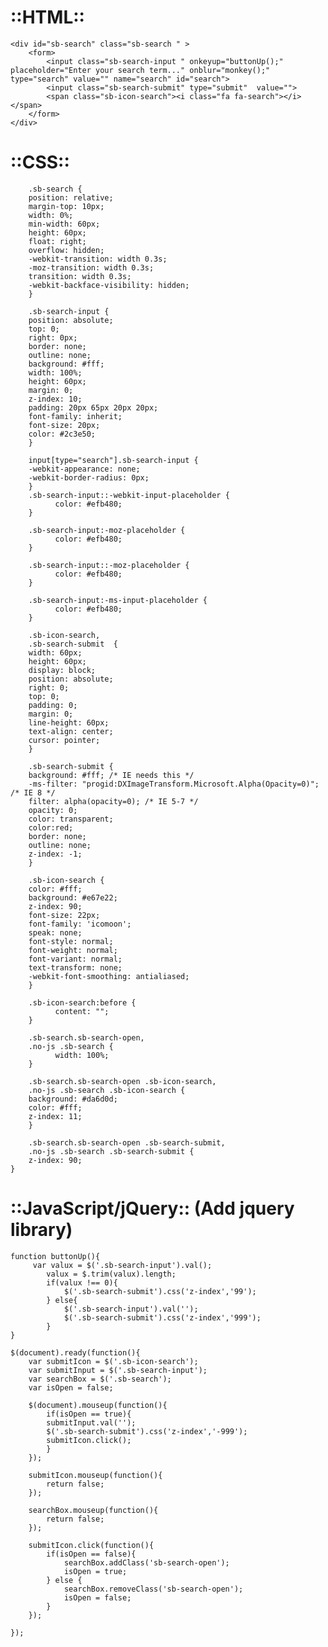 ::HTML::
==========================================
    <div id="sb-search" class="sb-search " >
        <form>
            <input class="sb-search-input " onkeyup="buttonUp();" placeholder="Enter your search term..." onblur="monkey();" type="search" value="" name="search" id="search">
            <input class="sb-search-submit" type="submit"  value="">
            <span class="sb-icon-search"><i class="fa fa-search"></i></span>
        </form>
    </div>

::CSS::
=========================================
		.sb-search {
        position: relative;
        margin-top: 10px;
        width: 0%;
        min-width: 60px;
        height: 60px;
        float: right;
        overflow: hidden;
        -webkit-transition: width 0.3s;
        -moz-transition: width 0.3s;
        transition: width 0.3s;
        -webkit-backface-visibility: hidden;
		}

		.sb-search-input {
        position: absolute;
        top: 0;
        right: 0px;
        border: none;
        outline: none;
        background: #fff;
        width: 100%;
        height: 60px;
        margin: 0;
        z-index: 10;
        padding: 20px 65px 20px 20px;
        font-family: inherit;
        font-size: 20px;
        color: #2c3e50;
		}
		 
		input[type="search"].sb-search-input {
        -webkit-appearance: none;
        -webkit-border-radius: 0px;
		}
		.sb-search-input::-webkit-input-placeholder {
			  color: #efb480;
		}
		 
		.sb-search-input:-moz-placeholder {
			  color: #efb480;
		}
		 
		.sb-search-input::-moz-placeholder {
			  color: #efb480;
		}
		 
		.sb-search-input:-ms-input-placeholder {
			  color: #efb480;
		}

		.sb-icon-search,
		.sb-search-submit  {
        width: 60px;
        height: 60px;
        display: block;
        position: absolute;
        right: 0;
        top: 0;
        padding: 0;
        margin: 0;
        line-height: 60px;
        text-align: center;
        cursor: pointer;
		}

		.sb-search-submit {
        background: #fff; /* IE needs this */
        -ms-filter: "progid:DXImageTransform.Microsoft.Alpha(Opacity=0)"; /* IE 8 */
        filter: alpha(opacity=0); /* IE 5-7 */
        opacity: 0;
        color: transparent;
        color:red;
        border: none;
        outline: none;
        z-index: -1;
		}

		.sb-icon-search {
        color: #fff;
        background: #e67e22;
        z-index: 90;
        font-size: 22px;
        font-family: 'icomoon';
        speak: none;
        font-style: normal;
        font-weight: normal;
        font-variant: normal;
        text-transform: none;
        -webkit-font-smoothing: antialiased;
		}
		 
		.sb-icon-search:before {
			  content: "";
		}

		.sb-search.sb-search-open,
		.no-js .sb-search {
			  width: 100%;
		}

		.sb-search.sb-search-open .sb-icon-search,
		.no-js .sb-search .sb-icon-search {
        background: #da6d0d;
        color: #fff;
        z-index: 11;
		}

		.sb-search.sb-search-open .sb-search-submit,
		.no-js .sb-search .sb-search-submit {
        z-index: 90;
    }
::JavaScript/jQuery:: (Add jquery library)
=========================================
    function buttonUp(){
         var valux = $('.sb-search-input').val(); 
            valux = $.trim(valux).length;
            if(valux !== 0){
                $('.sb-search-submit').css('z-index','99');
            } else{
                $('.sb-search-input').val(''); 
                $('.sb-search-submit').css('z-index','999');
            }
    }
    
    $(document).ready(function(){
        var submitIcon = $('.sb-icon-search');
        var submitInput = $('.sb-search-input');
        var searchBox = $('.sb-search');
        var isOpen = false;
        
        $(document).mouseup(function(){
            if(isOpen == true){
            submitInput.val('');
            $('.sb-search-submit').css('z-index','-999');
            submitIcon.click();
            }
        });
        
        submitIcon.mouseup(function(){
            return false;
        });
        
        searchBox.mouseup(function(){
            return false;
        });
                
        submitIcon.click(function(){
            if(isOpen == false){
                searchBox.addClass('sb-search-open');
                isOpen = true;
            } else {
                searchBox.removeClass('sb-search-open');
                isOpen = false;
            }
	    });

	});	

